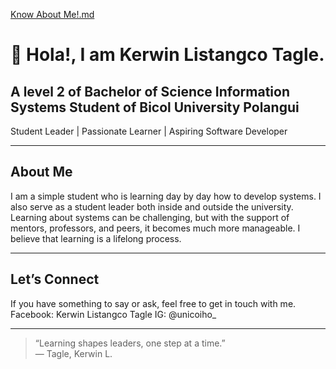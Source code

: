 [Know About Me!.md](https://github.com/user-attachments/files/22376492/Know.About.Me.md)
# 👋 Hola!, I am Kerwin Listangco Tagle.

**A level 2 of Bachelor of Science Information Systems Student of Bicol University Polangui**
---
Student Leader | Passionate Learner | Aspiring Software Developer

---

## About Me

I am a simple student who is learning day by day how to develop systems. I also serve as a student leader both inside and outside the university. Learning about systems can be challenging, but with the support of mentors, professors, and peers, it becomes much more manageable. I believe that learning is a lifelong process.

---

## Let’s Connect

If you have something to say or ask, feel free to get in touch with me. Facebook: Kerwin Listangco Tagle  IG: @unicoiho_

---

> “Learning shapes leaders, one step at a time.”  
> — Tagle, Kerwin L.

